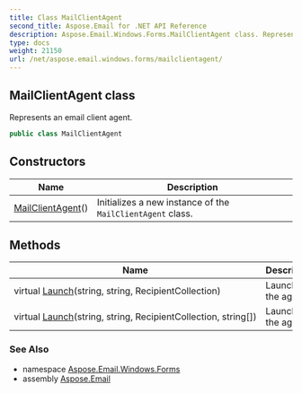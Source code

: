 ```yaml
---
title: Class MailClientAgent
second_title: Aspose.Email for .NET API Reference
description: Aspose.Email.Windows.Forms.MailClientAgent class. Represents an email client agent
type: docs
weight: 21150
url: /net/aspose.email.windows.forms/mailclientagent/
---
```

## MailClientAgent class

Represents an email client agent.

```csharp
public class MailClientAgent
```

## Constructors

| Name | Description |
| --- | --- |
| [MailClientAgent](mailclientagent/)() | Initializes a new instance of the `MailClientAgent` class. |

## Methods

| Name | Description |
| --- | --- |
| virtual [Launch](../../aspose.email.windows.forms/mailclientagent/launch/#launch)(string, string, RecipientCollection) | Launches the agent. |
| virtual [Launch](../../aspose.email.windows.forms/mailclientagent/launch/#launch_1)(string, string, RecipientCollection, string[]) | Launches the agent. |

### See Also

* namespace [Aspose.Email.Windows.Forms](../../aspose.email.windows.forms/)
* assembly [Aspose.Email](../../)


